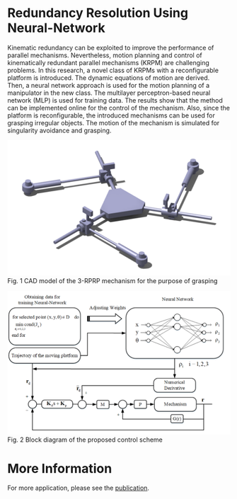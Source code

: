 # Redundancy Resolution Using Neural-Network

Kinematic redundancy can be exploited to improve the performance of parallel mechanisms. Nevertheless, motion planning and control of kinematically redundant parallel mechanisms (KRPM) are challenging problems. In this research, a novel class of KRPMs with a reconfigurable platform is introduced. The dynamic equations of motion are derived. Then, a neural network approach is used for the motion planning of a manipulator in the new class. The multilayer perceptron-based neural network (MLP) is used for training data. The results show that the method can be implemented online for the control of the mechanism. Also, since the platform is reconfigurable, the introduced mechanisms can be used for grasping irregular objects. The motion of the mechanism is simulated for singularity avoidance and grasping.   

![](Figures/figure1.png) 
Fig. 1 CAD model of the 3-RPRP mechanism for the purpose of grasping


![](Figures/figure2.png) 
Fig. 2 Block diagram of the proposed control scheme

# More Information

For more application, please see the [publication](https://asmedigitalcollection.asme.org/mechanismsrobotics/article-abstract/15/2/021004/1141076/Modeling-and-Real-Time-Motion-Planning-of-a-Class).